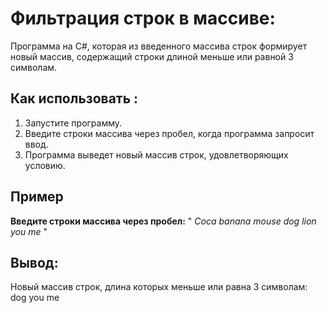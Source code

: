 # Фильтрация строк в массиве:

Программа на C#, которая из введенного массива строк формирует новый массив, содержащий строки длиной меньше или равной 3 символам.

## Как использовать :

1. Запустите программу.
2. Введите строки массива через пробел, когда программа запросит ввод.
3. Программа выведет новый массив строк, удовлетворяющих условию.

## Пример

**Введите строки массива через пробел:** 
" *Coca banana mouse dog lion you me* "

## Вывод: 
Новый массив строк, длина которых меньше или равна 3 символам:
dog
you
me